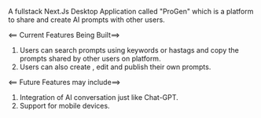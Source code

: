 A fullstack Next.Js Desktop Application called "ProGen" which is a platform to share and create AI prompts with other users.

<== Current Features Being Built==>

1. Users can search prompts using keywords or hastags and copy the prompts shared by other users on platform.
2. Users can also create , edit and publish their own prompts.

<== Future Features may include==>

1. Integration of AI conversation just like Chat-GPT.
2. Support for mobile devices.
